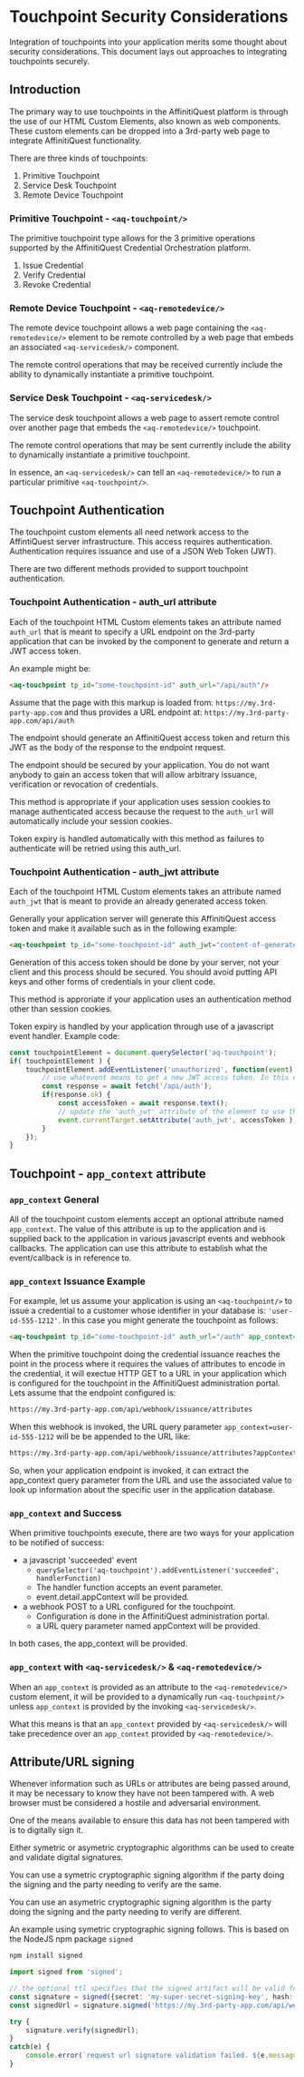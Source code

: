 # Touchpoint Security Considerations 

Integration of touchpoints into your application merits some thought about security considerations.
This document lays out approaches to integrating touchpoints securely. 

## Introduction
The primary way to use touchpoints in the AffinitiQuest platform is through the use of our HTML Custom Elements, also known as web components. These custom elements can be dropped into a 3rd-party web page to integrate AffinitiQuest functionality.

There are three kinds of touchpoints:
1. Primitive Touchpoint
2. Service Desk Touchpoint
3. Remote Device Touchpoint

### Primitive Touchpoint - ```<aq-touchpoint/>```
The primitive touchpoint type  allows for the 3 primitive operations supported by the AffinitiQuest Credential Orchestration platform.
1. Issue Credential
2. Verify Credential
3. Revoke Credential

### Remote Device Touchpoint - ```<aq-remotedevice/>```
The remote device touchpoint allows a web page containing the ```<aq-remotedevice/>``` element to be remote controlled by a web page that embeds an associated ```<aq-servicedesk/>``` component.

The remote control operations that may be received currently include the ability to dynamically instantiate a primitive touchpoint.

### Service Desk Touchpoint - ```<aq-servicedesk/>```
The service desk touchpoint allows a web page to assert remote control over another page that embeds the ```<aq-remotedevice/>``` touchpoint.

The remote control operations that may be sent currently include the ability to dynamically instantiate a primitive touchpoint.

In essence, an ```<aq-servicedesk/>``` can tell an ```<aq-remotedevice/>``` to run a particular primitive ```<aq-touchpoint/>```.

## Touchpoint Authentication

The touchpoint custom elements all need network access to the AffintiQuest server infrastructure. This access requires authentication. Authentication requires issuance and use of a JSON Web Token (JWT).

There are two different methods provided to support touchpoint authentication.

### Touchpoint Authentication - auth_url attribute

Each of the touchpoint HTML Custom elements takes an attribute named ```auth_url``` that is meant to specify a URL endpoint on the 3rd-party application that can be invoked by the component to generate and return a JWT access token.

An example might be:
```html
<aq-touchpoint tp_id="some-touchpoint-id" auth_url="/api/auth"/>
```

Assume that the page with this markup is loaded from:
   ```https://my.3rd-party-app.com``` and thus provides a URL endpoint at:
   ```https://my.3rd-party-app.com/api/auth```

The endpoint should generate an AffinitiQuest access token and return this JWT as the body of the response to the endpoint request.

The endpoint should be secured by your application. You do not want anybody to gain an access token that will allow arbitrary issuance, verification or revocation of credentials.

This method is appropriate if your application uses session cookies to manage authenticated access because the request to the ```auth_url``` will automatically include your session cookies.

Token expiry is handled automatically with this method as failures to authenticate will be retried using this auth_url.

### Touchpoint Authentication - auth_jwt attribute

Each of the touchpoint HTML Custom elements takes an attribute named ```auth_jwt``` that is meant to provide an already generated access token.

Generally your application server will generate this AffinitiQuest access token and make it available such as in the following example:
```html
<aq-touchpoint tp_id="some-touchpoint-id" auth_jwt="content-of-generated-access-token-JWT-goes-here"/>
```

Generation of this access token should be done by your server, not your client and this process should be secured. You should avoid putting API keys and other forms of credentials in your client code.

This method is approriate if your application uses an authentication method other than session cookies.

Token expiry is handled by your application through use of a javascript event handler.
Example code:
```javascript
const touchpointElement = document.querySelector('aq-touchpoint');
if( touchpointElement ) {
    touchpointElement.addEventListener('unauthorized', function(event) {
        // use whatevent means to get a new JWT access token. In this case assume session cookies are being used.
        const response = await fetch('/api/auth');
        if(response.ok) {
            const accessToken = await response.text();
            // update the 'auth_jwt' attribute of the element to use the new access token
            event.currentTarget.setAttribute('auth_jwt', accessToken );
        }
    });
}
```

## Touchpoint - ```app_context``` attribute

### ```app_context``` General
All of the touchpoint custom elements accept an optional attribute named ```app_context```. The value of this attribute is up to the application and is supplied back to the application in various javascript events and webhook callbacks. The
application can use this attribute to establish what the event/callback is in reference to.

### ```app_context``` Issuance Example
For example, let us assume your application is using an ```<aq-touchpoint/>``` to issue a credential to a customer whose identifier in your database is: ```'user-id-555-1212'```. In this case you might generate the touchpoint as follows:
```html
<aq-touchpoint tp_id="some-touchpoint-id" auth_url="/auth" app_context="user-id-555-1212"/>
```

When the primitive touchpoint doing the credential issuance reaches the point in the process where it requires the values of attributes to encode in the credential, it will exectue HTTP GET to a URL in your application which is configured for the touchpoint in the AffinitiQuest administration portal. Lets assume that the endpoint configured is: 
```html
https://my.3rd-party-app.com/api/webhook/issuance/attributes
```

When this webhook is invoked, the URL query parameter ```app_context=user-id-555-1212``` will be be appended to the URL like:
```html
https://my.3rd-party-app.com/api/webhook/issuance/attributes?appContext=user-id-555-1212
```

So, when your application endpoint is invoked, it can extract the app_context query parameter from the URL and use the associated value to look up information about the specific user in the application database.

### ```app_context``` and Success
When primitive touchpoints execute, there are two ways for your application to be notified of success:
* a javascript 'succeeded' event 
  * ```querySelector('aq-touchpoint').addEventListener('succeeded', handlerFunction)```
  * The handler function accepts an event parameter. 
  * event.detail.appContext will be provided. 
* a webhook POST to a URL configured for the touchpoint. 
  * Configuration is done in the AffinitiQuest administration portal.
  * a URL query parameter named appContext will be provided.

In both cases, the app_context will be provided.

### ```app_context``` with ```<aq-servicedesk/>``` & ```<aq-remotedevice/>```

When an ```app_context``` is provided as an attribute to the ```<aq-remotedevice/>``` custom element, it will
be provided to a dynamically run ```<aq-touchpoint/>``` unless ```app_context``` is provided by the invoking ```<aq-servicedesk/>```.

What this means is that an ```app_context``` provided by ```<aq-servicedesk/>``` will take precedence over an 
```app_context``` provided by ```<aq-remotedevice/>```.

## Attribute/URL signing

Whenever information such as URLs or attributes are being passed around, it may be necessary to know they have not been tampered with. A web browser must be considered a hostile and adversarial environment.

One of the means available to ensure this data has not been tampered with is to digitally sign it.

Either symetric or asymetric cryptographic algorithms can be used to create and validate digital signatures.

You can use a symetric cryptographic signing algorithm if the party doing the signing and the party needing to verify are the same.

You can use an asymetric cryptographic signing algorithm is the party doing the signing and the party needing to verify are different.

An example using symetric cryptographic signing follows. This is based on the NodeJS npm package ```signed```
```sh
npm install signed
```

```typescript
import signed from 'signed';

// the optional ttl specifies that the signed artifact will be valid for this many seconds after which it will expire
const signature = signed({secret: 'my-super-secret-signing-key', hash: 'sha256', ttl: 60});
const signedUrl = signature.signed('https://my.3rd-party-app.com/api/webhook/issuance/attributes?app_context=user-id-555-1212');

try {
    signature.verify(signedUrl);
}
catch(e) {
    console.error(`request url signature validation failed. ${e.message}`);
}

```


